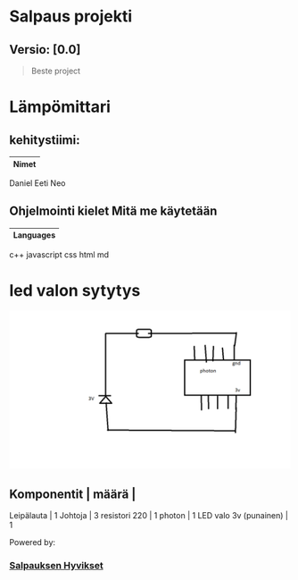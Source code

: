 # Salpaus projekti
## Versio: [0.0]

> Beste project 

# Lämpömittari

## kehitystiimi:
Nimet |
------|
Daniel
Eeti
Neo

## Ohjelmointi kielet Mitä me käytetään

Languages |
----------|
c++
javascript
css
html
md


# led valon sytytys 
![image of kytkentäkaavio](https://raw.githubusercontent.com/DevSalpaus/salpaus/main/kuva.png)

Komponentit | määrä |
-----------------
Leipälauta | 1
Johtoja | 3
resistori 220 | 1
photon | 1
LED valo 3v (punainen) | 1


Powered by:
### [Salpauksen Hyvikset](https://salpaus.fi)
